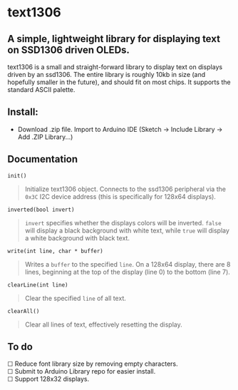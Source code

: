 # text1306
## A simple, lightweight library for displaying text on SSD1306 driven OLEDs.

text1306 is a small and straight-forward library to display text on displays driven by an ssd1306. The entire library is roughly 10kb in size (and hopefully smaller in the future), and should fit on most chips. It supports the standard ASCII palette.

## Install:
- Download .zip file. Import to Arduino IDE (Sketch -> Include Library -> Add .ZIP Library...)

## Documentation

`init()`
> Initialize text1306 object. Connects to the ssd1306 peripheral via the `0x3C` I2C device address (this is specifically for 128x64 displays).

`inverted(bool invert)`
> `invert` specifies whether the displays colors will be inverted. `false` will display a black background with white text, while `true` will display a white background with black text.

`write(int line, char * buffer)`
> Writes a `buffer` to the specified `line`. On a 128x64 display, there are 8 lines, beginning at the top of the display (line 0) to the bottom (line 7).

`clearLine(int line)`
> Clear the specified `line` of all text.

`clearAll()`
> Clear all lines of text, effectively resetting the display.

## To do
&#9744; Reduce font library size by removing empty characters.  
&#9744; Submit to Arduino Library repo for easier install.  
&#9744; Support 128x32 displays.